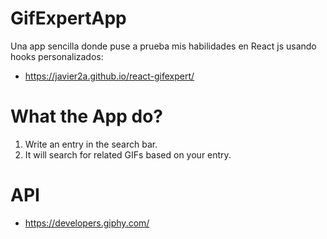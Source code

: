 # GifExpertApp
Una app sencilla donde puse a prueba mis habilidades en React js usando hooks personalizados:

* https://javier2a.github.io/react-gifexpert/

# What the App do?
1. Write an entry in the search bar.
2. It will search for related GIFs based on your entry.

# API
* https://developers.giphy.com/
